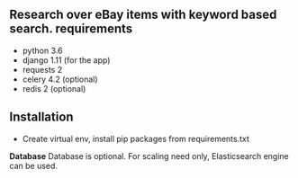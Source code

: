 Research over eBay items with keyword based search.
**requirements**
-
- python 3.6
- django 1.11 (for the app)
- requests 2
- celery 4.2 (optional)
- redis 2 (optional)

**Installation**
-
- Create virtual env, install pip packages from requirements.txt

**Database**
Database is optional. For scaling need only, Elasticsearch engine can be used.